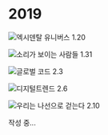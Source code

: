 # 2019  

![엑시덴탈 유니버스](https://contents.kyobobook.co.kr/sih/fit-in/200x0/pdt/9791130607979.jpg)
1.20  

![소리가 보이는 사람들](https://contents.kyobobook.co.kr/sih/fit-in/200x0/pdt/9788965961734.jpg)
1.31  

![글로벌 코드](https://contents.kyobobook.co.kr/sih/fit-in/200x0/pdt/9788901213316.jpg)
2.3  

![디지털트렌드](https://contents.kyobobook.co.kr/sih/fit-in/200x0/pdt/9791187604952.jpg)
2.6  

![우리는 나선으로 걷는다](https://contents.kyobobook.co.kr/sih/fit-in/200x0/pdt/9788901215198.jpg)
2.10

작성 중...
